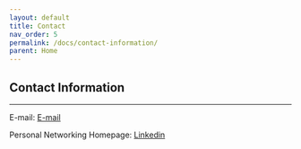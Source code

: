 ```yaml
---
layout: default
title: Contact
nav_order: 5
permalink: /docs/contact-information/
parent: Home
---
```


## Contact Information

----------

E-mail: [E-mail](mailto:mingzhe.hu@columbia.edu?subject=[GitHub]%20Source%20Mingzhe%20Hu)

Personal Networking Homepage: [Linkedin](https://www.linkedin.com/in/humingzhe)
